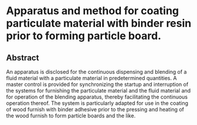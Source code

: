 # Apparatus and method for coating particulate material with binder resin prior to forming particle board.

## Abstract
An apparatus is disclosed for the continuous dispensing and blending of a fluid material with a particulate material in predetermined quantities. A master control is provided for synchronizing the startup and interruption of the systems for furnishing the particulate material and the fluid material and for operation of the blending apparatus, thereby facilitating the continuous operation thereof. The system is particularly adapted for use in the coating of wood furnish with binder adhesive prior to the pressing and heating of the wood furnish to form particle boards and the like.